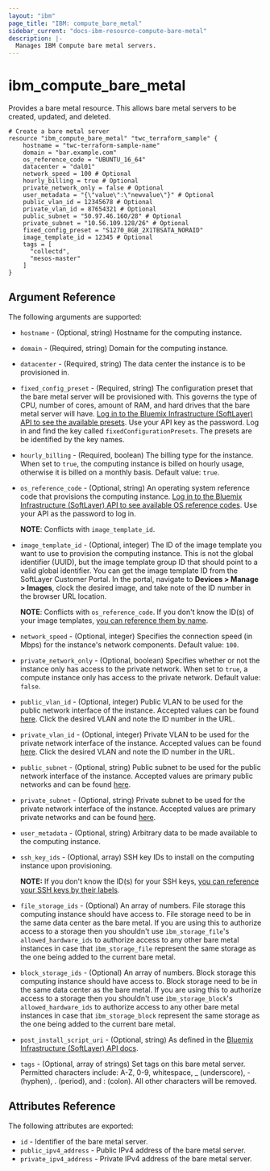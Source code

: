 ```yaml
---
layout: "ibm"
page_title: "IBM: compute_bare_metal"
sidebar_current: "docs-ibm-resource-compute-bare-metal"
description: |-
  Manages IBM Compute bare metal servers.
---
```


# ibm\_compute_bare_metal

Provides a bare metal resource. This allows bare metal servers to be created, updated, and deleted.

```hcl
# Create a bare metal server
resource "ibm_compute_bare_metal" "twc_terraform_sample" {
    hostname = "twc-terraform-sample-name"
    domain = "bar.example.com"
    os_reference_code = "UBUNTU_16_64"
    datacenter = "dal01"
    network_speed = 100 # Optional
    hourly_billing = true # Optional
    private_network_only = false # Optional
    user_metadata = "{\"value\":\"newvalue\"}" # Optional
    public_vlan_id = 12345678 # Optional
    private_vlan_id = 87654321 # Optional
    public_subnet = "50.97.46.160/28" # Optional
    private_subnet = "10.56.109.128/26" # Optional
    fixed_config_preset = "S1270_8GB_2X1TBSATA_NORAID"
    image_template_id = 12345 # Optional
    tags = [
      "collectd",
      "mesos-master"
    ]
}
```

## Argument Reference

The following arguments are supported:

* `hostname` - (Optional, string) Hostname for the computing instance.
* `domain` - (Required, string) Domain for the computing instance.
* `datacenter` - (Required, string) The data center the instance is to be provisioned in.
* `fixed_config_preset` - (Required, string) The configuration preset that the bare metal server will be provisioned with. This governs the type of CPU, number of cores, amount of RAM, and hard drives that the bare metal server will have. [Log in to the Bluemix Infrastructure (SoftLayer) API to see the available presets](https://api.softlayer.com/rest/v3/SoftLayer_Hardware/getCreateObjectOptions.json). Use your API key as the password. Log in and find the key called `fixedConfigurationPresets`. The presets are be identified by the key names.
* `hourly_billing` - (Required, boolean) The billing type for the instance. When set to `true`, the computing instance is billed on hourly usage, otherwise it is billed on a monthly basis. Default value: `true`.
* `os_reference_code` - (Optional, string) An operating system reference code that provisions the computing instance. [Log in to the Bluemix Infrastructure (SoftLayer) API to see available OS reference codes](https://api.softlayer.com/rest/v3/SoftLayer_Virtual_Guest_Block_Device_Template_Group/getVhdImportSoftwareDescriptions.json?objectMask=referenceCode). Use your API as the password to log in. 

    **NOTE**: Conflicts with `image_template_id`.  

* `image_template_id` - (Optional, integer) The ID of the image template you want to use to provision the computing instance. This is not the global identifier (UUID), but the image template group ID that should point to a valid global identifier. You can get the image template ID from the SoftLayer Customer Portal. In the portal, navigate to **Devices > Manage > Images**, clock the desired image, and take note of the ID number in the browser URL location.

    **NOTE**: Conflicts with `os_reference_code`. If you don't know the ID(s) of your image templates, [you can reference them by name](../d/compute_image_template.html).

* `network_speed` - (Optional, integer) Specifies the connection speed (in Mbps) for the instance's network components. Default value: `100`.
* `private_network_only` - (Optional, boolean) Specifies whether or not the instance only has access to the private network. When set to `true`, a compute instance only has access to the private network. Default value: `false`.
* `public_vlan_id` - (Optional, integer) Public VLAN to be used for the public network interface of the instance. Accepted values can be found [here](https://control.softlayer.com/network/vlans). Click the desired VLAN and note the ID number in the URL.
* `private_vlan_id` - (Optional, integer) Private VLAN to be used for the private network interface of the instance. Accepted values can be found [here](https://control.softlayer.com/network/vlans). Click the desired VLAN and note the ID number in the URL.
* `public_subnet` - (Optional, string) Public subnet to be used for the public network interface of the instance. Accepted values are primary public networks and can be found [here](https://control.softlayer.com/network/subnets).
* `private_subnet` - (Optional, string) Private subnet to be used for the private network interface of the instance. Accepted values are primary private networks and can be found [here](https://control.softlayer.com/network/subnets).
* `user_metadata` - (Optional, string) Arbitrary data to be made available to the computing instance.
* `ssh_key_ids` - (Optional, array) SSH key IDs to install on the computing instance upon provisioning.

    **NOTE:** If you don't know the ID(s) for your SSH keys, [you can reference your SSH keys by their labels](../d/compute_ssh_key.html).

* `file_storage_ids` - (Optional) An array of numbers. File storage this computing instance should have access to. File storage need to be in the same data center as the bare metal. If you are using this to authorize access to a storage then you shouldn't use `ibm_storage_file`'s `allowed_hardware_ids` to authorize access to any other bare metal instances in case that `ibm_storage_file` represent the same storage as the one being added to the current bare metal. 
* `block_storage_ids` - (Optional) An array of numbers. Block storage this computing instance should have access to. Block storage need to be in the same data center as the bare metal. If you are using this to authorize access to a storage then you shouldn't use `ibm_storage_block`'s `allowed_hardware_ids` to authorize access to any other bare metal instances in case that `ibm_storage_block` represent the same storage as the one being added to the current bare metal. 

* `post_install_script_uri` - (Optional, string) As defined in the [Bluemix Infrastructure (SoftLayer) API docs](https://sldn.softlayer.com/reference/datatypes/SoftLayer_Virtual_Guest_SupplementalCreateObjectOptions).
*   `tags` - (Optional, array of strings) Set tags on this bare metal server. Permitted characters include: A-Z, 0-9, whitespace, _ (underscore), - (hyphen), . (period), and : (colon). All other characters will be removed.

## Attributes Reference

The following attributes are exported:

* `id` - Identifier of the bare metal server.
* `public_ipv4_address` - Public IPv4 address of the bare metal server.
* `private_ipv4_address` - Private IPv4 address of the bare metal server.
